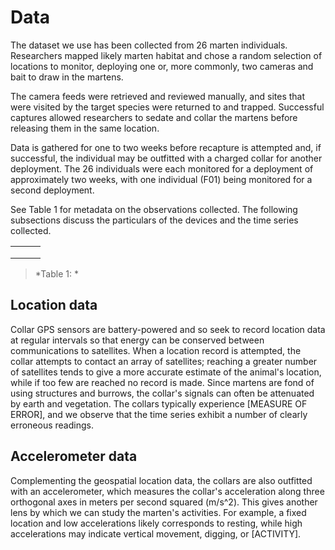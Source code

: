 # Data

The dataset we use has been collected from 26 marten individuals. Researchers mapped likely marten habitat and chose a random selection of locations to monitor, deploying one or, more commonly, two cameras and bait to draw in the martens.

The camera feeds were retrieved and reviewed manually, and sites that were visited by the target species were returned to and trapped. Successful captures allowed researchers to sedate and collar the martens before releasing them in the same location.

Data is gathered for one to two weeks before recapture is attempted and, if successful, the individual may be outfitted with a charged collar for another deployment. The 26 individuals were each monitored for a deployment of approximately two weeks, with one individual (F01) being monitored for a second deployment.

See Table 1 for metadata on the observations collected. The following subsections discuss the particulars of the devices and the time series collected.

|   |   |   |
| - | - | - |
|   |   |   |
|   |   |   |
|   |   |   |

> \*Table 1: \*

## Location data

Collar GPS sensors are battery-powered and so seek to record location data at regular intervals so that energy can be conserved between communications to satellites. When a location record is attempted, the collar attempts to contact an array of satellites; reaching a greater number of satellites tends to give a more accurate estimate of the animal's location, while if too few are reached no record is made. Since martens are fond of using structures and burrows, the collar's signals can often be attenuated by earth and vegetation. The collars typically experience \[MEASURE OF ERROR], and we observe that the time series exhibit a number of clearly erroneous readings.

## Accelerometer data

Complementing the geospatial location data, the collars are also outfitted with an accelerometer, which measures the collar's acceleration along three orthogonal axes in meters per second squared (m/s^2). This gives another lens by which we can study the marten's activities. For example, a fixed location and low accelerations likely corresponds to resting, while high accelerations may indicate vertical movement, digging, or \[ACTIVITY].
